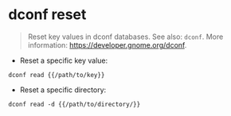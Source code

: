# dconf reset

> Reset key values in dconf databases.
> See also: `dconf`.
> More information: <https://developer.gnome.org/dconf>.

- Reset a specific key value:

`dconf read {{/path/to/key}}`

- Reset a specific directory:

`dconf read -d {{/path/to/directory/}}`
